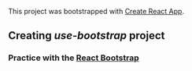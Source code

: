 This project was bootstrapped with [Create React App](https://github.com/facebook/create-react-app).

## Creating *use-bootstrap* project

### Practice with the [React Bootstrap](https://github.com/react-bootstrap/react-bootstrap)
